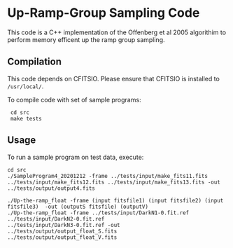 # Up-Ramp-Group Sampling Code

This code is a C++ implementation of the Offenberg et al 2005 algorithim to perform memory efficent up the ramp group sampling.

## Compilation
This code depends on CFITSIO. Please ensure that CFITSIO is installed to `/usr/local/`.

To compile code with set of sample programs:

```
 cd src
 make tests
```

## Usage
To run a sample program on test data, execute:
```
cd src
./SampleProgram4_20201212 -frame ../tests/input/make_fits11.fits ../tests/input/make_fits12.fits ../tests/input/make_fits13.fits -out ../tests/output/output4.fits

./Up-the-ramp_float -frame (input fitsfile1) (input fitsfile2) (input fitsfile3)  -out (outputS fitsfile) (outputV)
./Up-the-ramp_float -frame ../tests/input/DarkN1-0.fit.ref ../tests/input/DarkN2-0.fit.ref 
../tests/input/DarkN3-0.fit.ref -out ../tests/output/output_float_S.fits ../tests/output/output_float_V.fits
```
